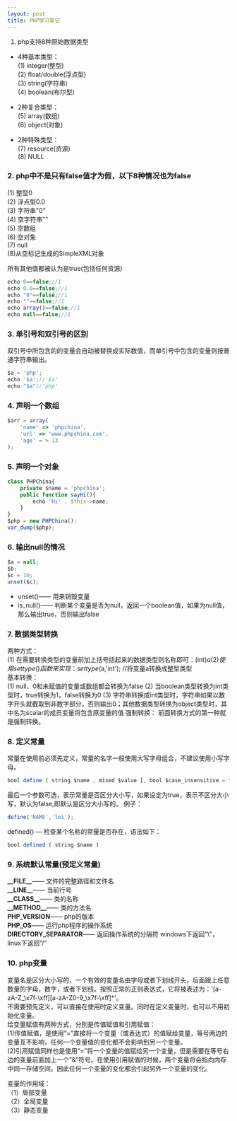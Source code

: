 ```yaml
---
layout: post
title: PHP学习笔记
---
```

1. php支持8种原始数据类型

- 4种基本类型：  
(1) integer(整型)  
(2) float/double(浮点型)  
(3) string(字符串)  
(4) boolean(布尔型)  

- 2种复合类型：  
(5) array(数组)  
(6) object(对象)  

- 2种特殊类型：  
(7) resource(资源)  
(8) NULL  

### 2. php中不是只有false值才为假，以下8种情况也为false
(1) 整型0   
(2) 浮点型0.0   
(3) 字符串"0"  
(4) 空字符串""  
(5) 空数组   
(6) 空对象  
(7) null  
(8)从空标记生成的SimpleXML对象  

所有其他值都被认为是true(包括任何资源)

```js
echo 0==false;//1
echo 0.0==false;//1
echo "0"==false;//1
echo ""==false;//1
echo array()==false;//1
echo null==false;//1
```

### 3. 单引号和双引号的区别
双引号中所包含的的变量会自动被替换成实际数值，而单引号中包含的变量则按普通字符串输出。
```js
$a = 'php';
echo '$a';//'$a'
echo "$a"//'php'
```

### 4. 声明一个数组
```js
$arr = array(
    'name' => 'phpchina',
    'url' => 'www.phpchina.com',
    'age' = > 13
);
```

### 5. 声明一个对象
```js
class PHPChina{
    private $name = 'phpchina';
    public function sayHi(){
        echo 'Hi' . $this->name;
    }
}
$php = new PHPChina();
var_dump($php);
```

### 6. 输出null的情况
```js
$a = null;
$b;
$c = 10;
unset($c);
```
- unset()—— 用来销毁变量
- is_null()—— 判断某个变量是否为null，返回一个boolean值，如果为null值，那么输出true，否则输出false

### 7. 数据类型转换
两种方式：  
(1) 在需要转换类型的变量前加上括号括起来的数据类型则名称即可：(int)$a  
(2) 使用settype()函数来实现：settype($a,'int'); //将变量a转换成整型类型  
基本转换：  
(1) null、0和未赋值的变量或数组都会转换为false
(2) 当boolean类型转换为int类型时，true转换为1，false转换为0
(3) 字符串转换成int类型时，字符串如果以数字开头就截取到非数字部分，否则输出0；其他数据类型转换为object类型时，其中名为scalar的成员变量将包含原变量的值
强制转换：
前面转换方式的第一种就是强制转换。

### 8. 定义常量
常量在使用前必须先定义，常量的名字一般使用大写字母组合，不建议使用小写字母。
```js
bool define ( string $name , mixed $value [, bool $case_insensitive = false ] )
```
最后一个参数可选，表示常量是否区分大小写，如果设定为true，表示不区分大小写，默认为false,即默认是区分大小写的。
例子：
```js
define('NAME','lei');
```
defined() — 检查某个名称的常量是否存在，语法如下：
```js
bool defined ( string $name )
```

### 9. 系统默认常量(预定义常量)  
**\_\_FILE\_\_**—— 文件的完整路径和文件名  
**\_\_LINE\_\_**—— 当前行号  
**\_\_CLASS\_\_**—— 类的名称  
**\_\_METHOD\_\_**—— 类的方法名  
**PHP_VERSION**—— php的版本  
**PHP_OS**—— 运行php程序的操作系统  
**DIRECTORY_SEPARATOR**—— 返回操作系统的分隔符 windows下返回“\”，linux下返回“/”  

### 10. php变量
变量名是区分大小写的，一个有效的变量名由字母或者下划线开头，后面跟上任意数量的字母，数字，或者下划线。按照正常的正则表达式，它将被表述为：'[a-zA-Z_\x7f-\xff][a-zA-Z0-9_\x7f-\xff]*'。  
不需要预先定义，可以直接在使用时定义变量。同时在定义变量时，也可以不用初始化变量。  
  给变量赋值有两种方式，分别是传值赋值和引用赋值：  
(1)传值赋值，是使用“=”直接将一个变量（或表达式）的值赋给变量，等号两边的变量互不影响，任何一个变量值的变化都不会影响到另一个变量。  
(2)引用赋值同样也是使用“=”将一个变量的值赋给另一个变量，但是需要在等号右边的变量前面加上一个"&"符号。在使用引用赋值的时候，两个变量将会指向内存中同一存储空间。因此任何一个变量的变化都会引起另外一个变量的变化。  

变量的作用域：  
（1）局部变量  
（2）全局变量  
（3）静态变量  
